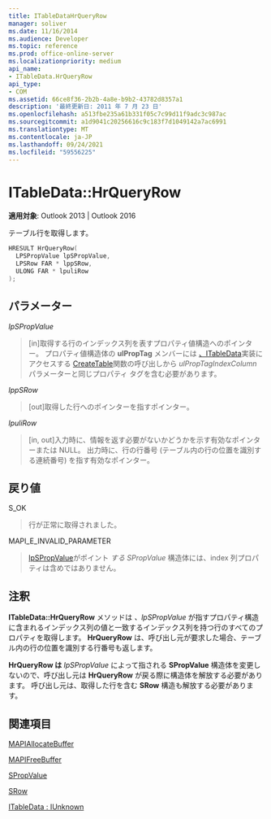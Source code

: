 ```yaml
---
title: ITableDataHrQueryRow
manager: soliver
ms.date: 11/16/2014
ms.audience: Developer
ms.topic: reference
ms.prod: office-online-server
ms.localizationpriority: medium
api_name:
- ITableData.HrQueryRow
api_type:
- COM
ms.assetid: 66ce8f36-2b2b-4a8e-b9b2-43782d8357a1
description: '最終更新日: 2011 年 7 月 23 日'
ms.openlocfilehash: a513fbe235a61b331f05c7c99d11f9adc3c987ac
ms.sourcegitcommit: a1d9041c20256616c9c183f7d1049142a7ac6991
ms.translationtype: MT
ms.contentlocale: ja-JP
ms.lasthandoff: 09/24/2021
ms.locfileid: "59556225"
---
```

# <a name="itabledatahrqueryrow"></a>ITableData::HrQueryRow

  
  
**適用対象**: Outlook 2013 | Outlook 2016 
  
テーブル行を取得します。
  
```cpp
HRESULT HrQueryRow(
  LPSPropValue lpSPropValue,
  LPSRow FAR * lppSRow,
  ULONG FAR * lpuliRow
);
```

## <a name="parameters"></a>パラメーター

 _lpSPropValue_
  
> [in]取得する行のインデックス列を表すプロパティ値構造へのポインター。 プロパティ値構造体の **ulPropTag** メンバーには [、ITableData](itabledataiunknown.md)実装にアクセスする [CreateTable](createtable.md)関数の呼び出しから _ulPropTagIndexColumn_ パラメーターと同じプロパティ タグを含む必要があります。 
    
 _lppSRow_
  
> [out]取得した行へのポインターを指すポインター。 
    
 _lpuliRow_
  
> [in, out]入力時に、情報を返す必要がないかどうかを示す有効なポインターまたは NULL。 出力時に、行の行番号 (テーブル内の行の位置を識別する連続番号) を指す有効なポインター。
    
## <a name="return-value"></a>戻り値

S_OK 
  
> 行が正常に取得されました。
    
MAPI_E_INVALID_PARAMETER 
  
> [lpSPropValue](spropvalue.md)がポイント _する SPropValue_ 構造体には、index 列プロパティは含めではありません。 
    
## <a name="remarks"></a>注釈

**ITableData::HrQueryRow** メソッドは _、lpSPropValue_ が指すプロパティ構造に含まれるインデックス列の値と一致するインデックス列を持つ行のすべてのプロパティを取得します。 **HrQueryRow** は、呼び出し元が要求した場合、テーブル内の行の位置を識別する行番号も返します。 
  
**HrQueryRow は** _lpSPropValue_ によって指される **SPropValue** 構造体を変更しないので、呼び出し元は **HrQueryRow** が戻る際に構造体を解放する必要があります。 呼び出し元は、取得した行を含む **SRow** 構造も解放する必要があります。 
  
## <a name="see-also"></a>関連項目



[MAPIAllocateBuffer](mapiallocatebuffer.md)
  
[MAPIFreeBuffer](mapifreebuffer.md)
  
[SPropValue](spropvalue.md)
  
[SRow](srow.md)
  
[ITableData : IUnknown](itabledataiunknown.md)

